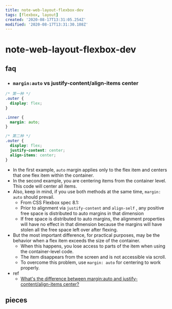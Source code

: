 ```yaml
---
title: note-web-layout-flexbox-dev
tags: [flexbox, layout]
created: '2020-08-17T13:31:05.254Z'
modified: '2020-08-17T13:31:30.108Z'
---
```


# note-web-layout-flexbox-dev

## faq

- ### `margin:auto` vs justify-content/align-items center

``` CSS
/* 第一种 */
.outer {
  display: flex;
}

.inner {
  margin: auto;
}

/* 第二种 */
.outer {
  display: flex;
  justify-content: center;
  align-items: center;
}
```

- In the first example, `auto` margin applies only to the flex item and centers that one flex item within the container.
- In the second example, you are centering items from the container level. This code will center all items.
- Also, keep in mind, if you use both methods at the same time, `margin: auto` should prevail.
  - From CSS Flexbox spec 8.1:
  - Prior to alignment via `justify-content` and `align-self` , any positive free space is distributed to auto margins in that dimension
  - If free space is distributed to auto margins, the alignment properties will have no effect in that dimension because the margins will have stolen all the free space left over after flexing.
- But the most important difference, for practical purposes, may be the behavior when a flex item exceeds the size of the container. 
  - When this happens, you lose access to parts of the item when using the container-level code. 
  - The item disappears from the screen and is not accessible via scroll.
  - To overcome this problem, use `margin: auto` for centering to work properly.
- ref
  - [What's the difference between margin:auto and justify-content/align-items center?](https://stackoverflow.com/questions/44244549/whats-the-difference-between-marginauto-and-justify-content-align-items-cent)

## pieces
